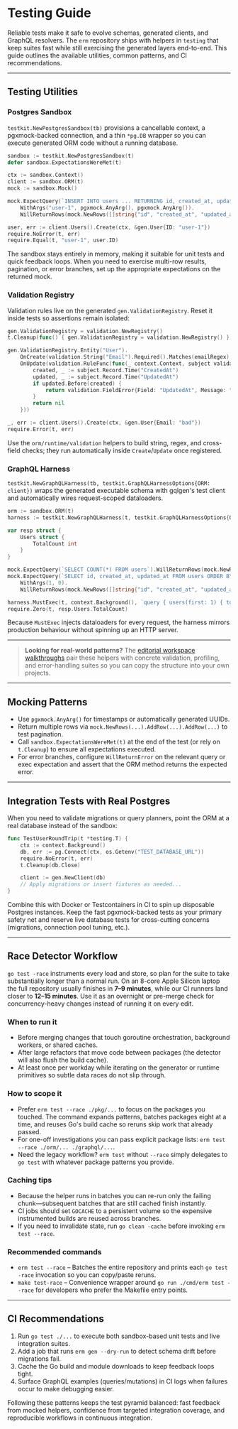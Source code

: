 # Testing Guide

Reliable tests make it safe to evolve schemas, generated clients, and GraphQL resolvers. The `erm` repository ships with helpers
in `testing` that keep suites fast while still exercising the generated layers end-to-end. This guide outlines the
available utilities, common patterns, and CI recommendations.

---

## Testing Utilities

### Postgres Sandbox

`testkit.NewPostgresSandbox(tb)` provisions a cancellable context, a pgxmock-backed connection, and a thin `*pg.DB` wrapper so you
can execute generated ORM code without a running database.

```go
sandbox := testkit.NewPostgresSandbox(t)
defer sandbox.ExpectationsWereMet(t)

ctx := sandbox.Context()
client := sandbox.ORM(t)
mock := sandbox.Mock()

mock.ExpectQuery(`INSERT INTO users ... RETURNING id, created_at, updated_at`).
    WithArgs("user-1", pgxmock.AnyArg(), pgxmock.AnyArg()).
    WillReturnRows(mock.NewRows([]string{"id", "created_at", "updated_at"}).AddRow("user-1", time.Now(), time.Now()))

user, err := client.Users().Create(ctx, &gen.User{ID: "user-1"})
require.NoError(t, err)
require.Equal(t, "user-1", user.ID)
```

The sandbox stays entirely in memory, making it suitable for unit tests and quick feedback loops. When you need to exercise
multi-row results, pagination, or error branches, set up the appropriate expectations on the returned mock.

### Validation Registry

Validation rules live on the generated `gen.ValidationRegistry`. Reset it inside tests so assertions remain isolated:

```go
gen.ValidationRegistry = validation.NewRegistry()
t.Cleanup(func() { gen.ValidationRegistry = validation.NewRegistry() })

gen.ValidationRegistry.Entity("User").
    OnCreate(validation.String("Email").Required().Matches(emailRegex).Rule()).
    OnUpdate(validation.RuleFunc(func(_ context.Context, subject validation.Subject) error {
        created, _ := subject.Record.Time("CreatedAt")
        updated, _ := subject.Record.Time("UpdatedAt")
        if updated.Before(created) {
            return validation.FieldError{Field: "UpdatedAt", Message: "must be after CreatedAt"}
        }
        return nil
    }))

_, err := client.Users().Create(ctx, &gen.User{Email: "bad"})
require.Error(t, err)
```

Use the `orm/runtime/validation` helpers to build string, regex, and cross-field checks; they run automatically inside `Create`/`Update` once registered.

### GraphQL Harness

`testkit.NewGraphQLHarness(tb, testkit.GraphQLHarnessOptions{ORM: client})` wraps the generated executable schema with gqlgen's test
client and automatically wires request-scoped dataloaders.

```go
orm := sandbox.ORM(t)
harness := testkit.NewGraphQLHarness(t, testkit.GraphQLHarnessOptions{ORM: orm})

var resp struct {
    Users struct {
        TotalCount int
    }
}

mock.ExpectQuery(`SELECT COUNT(*) FROM users`).WillReturnRows(mock.NewRows([]string{"count"}).AddRow(0))
mock.ExpectQuery(`SELECT id, created_at, updated_at FROM users ORDER BY id LIMIT $1 OFFSET $2`).
    WithArgs(1, 0).
    WillReturnRows(mock.NewRows([]string{"id", "created_at", "updated_at"}))

harness.MustExec(t, context.Background(), `query { users(first: 1) { totalCount } }`, &resp)
require.Zero(t, resp.Users.TotalCount)
```

Because `MustExec` injects dataloaders for every request, the harness mirrors production behaviour without spinning up an HTTP
server.

---

> **Looking for real-world patterns?** The [editorial workspace walkthroughs](../examples/blog/walkthroughs/validation.md)
> pair these helpers with concrete validation, profiling, and error-handling suites so you can copy the structure into your own
> projects.

---

## Mocking Patterns

- Use `pgxmock.AnyArg()` for timestamps or automatically generated UUIDs.
- Return multiple rows via `mock.NewRows(...).AddRow(...).AddRow(...)` to test pagination.
- Call `sandbox.ExpectationsWereMet(t)` at the end of the test (or rely on `t.Cleanup`) to ensure all expectations executed.
- For error branches, configure `WillReturnError` on the relevant query or exec expectation and assert that the ORM method returns
  the expected error.

---

## Integration Tests with Real Postgres

When you need to validate migrations or query planners, point the ORM at a real database instead of the sandbox:

```go
func TestUserRoundTrip(t *testing.T) {
    ctx := context.Background()
    db, err := pg.Connect(ctx, os.Getenv("TEST_DATABASE_URL"))
    require.NoError(t, err)
    t.Cleanup(db.Close)

    client := gen.NewClient(db)
    // Apply migrations or insert fixtures as needed...
}
```

Combine this with Docker or Testcontainers in CI to spin up disposable Postgres instances. Keep the fast pgxmock-backed tests as
your primary safety net and reserve live database tests for cross-cutting concerns (migrations, connection pool tuning, etc.).

---

## Race Detector Workflow

`go test -race` instruments every load and store, so plan for the suite to take substantially longer than a normal run. On an
8-core Apple Silicon laptop the full repository usually finishes in **7–9 minutes**, while our CI runners land closer to
**12–15 minutes**. Use it as an overnight or pre-merge check for concurrency-heavy changes instead of running it on every edit.

### When to run it

- Before merging changes that touch goroutine orchestration, background workers, or shared caches.
- After large refactors that move code between packages (the detector will also flush the build cache).
- At least once per workday while iterating on the generator or runtime primitives so subtle data races do not slip through.

### How to scope it

- Prefer `erm test --race ./pkg/...` to focus on the packages you touched. The command expands patterns, batches packages eight at a time,
  and reuses Go's build cache so reruns skip work that already passed.
- For one-off investigations you can pass explicit package lists: `erm test --race ./orm/... ./graphql/...`.
- Need the legacy workflow? `erm test` without `--race` simply delegates to `go test` with whatever package patterns you provide.

### Caching tips

- Because the helper runs in batches you can re-run only the failing chunk—subsequent batches that are still cached finish instantly.
- CI jobs should set `GOCACHE` to a persistent volume so the expensive instrumented builds are reused across branches.
- If you need to invalidate state, run `go clean -cache` before invoking `erm test --race`.

### Recommended commands

- `erm test --race` – Batches the entire repository and prints each `go test -race` invocation so you can copy/paste reruns.
- `make test-race` – Convenience wrapper around `go run ./cmd/erm test --race` for developers who prefer the Makefile entry points.

---

## CI Recommendations

1. Run `go test ./...` to execute both sandbox-based unit tests and live integration suites.
2. Add a job that runs `erm gen --dry-run` to detect schema drift before migrations fail.
3. Cache the Go build and module downloads to keep feedback loops tight.
4. Surface GraphQL examples (queries/mutations) in CI logs when failures occur to make debugging easier.

Following these patterns keeps the test pyramid balanced: fast feedback from mocked helpers, confidence from targeted integration
coverage, and reproducible workflows in continuous integration.
